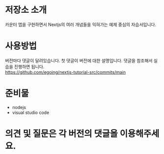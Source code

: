 # 저장소 소개
카운터 앱을 구현하면서 Nextjs의 여러 개념들을 익혀가는 예제 중심의 자습서입니다. 

# 사용방법 
버전마다 댓글이 달려있습니다. 첫 댓글이 버전에 대한 설명입니다. 댓글을 참조해서 실습을 진행하면 됩니다.  
https://github.com/egoing/nextjs-tutorial-src/commits/main

# 준비물
- nodejs
- visual studio code

# 의견 및 질문은 각 버전의 댓글을 이용해주세요. 